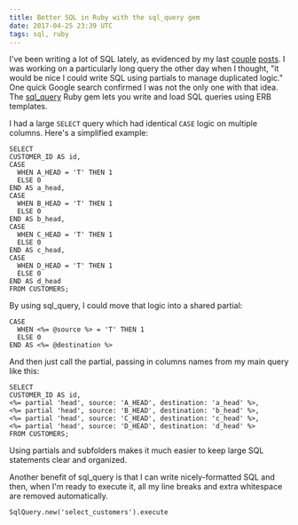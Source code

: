 ```yaml
---
title: Better SQL in Ruby with the sql_query gem
date: 2017-04-25 23:39 UTC
tags: sql, ruby
---
```


I've been writing a lot of SQL lately, as evidenced by my last [couple](/posts/2017-04-01-returning-the-greater-of-two-date-fields-where-either-could-be-null) [posts](/posts/2017-03-28-handy-sql-functions-for-self-referencing-tables). I was working on a particularly long query the other day when I thought, "it would be nice I could write SQL using partials to manage duplicated logic." One quick Google search confirmed I was not the only one with that idea. The [sql_query](https://github.com/sufleR/sql_query) Ruby gem lets you write and load SQL queries using ERB templates.

I had a large `SELECT` query which had identical `CASE` logic on multiple columns. Here's a simplified example:

```
SELECT
CUSTOMER_ID AS id,
CASE
  WHEN A_HEAD = 'T' THEN 1
  ELSE 0
END AS a_head,
CASE
  WHEN B_HEAD = 'T' THEN 1
  ELSE 0
END AS b_head,
CASE
  WHEN C_HEAD = 'T' THEN 1
  ELSE 0
END AS c_head,
CASE
  WHEN D_HEAD = 'T' THEN 1
  ELSE 0
END AS d_head
FROM CUSTOMERS;
```

By using sql_query, I could move that logic into a shared partial:

```
CASE
  WHEN <%= @source %> = 'T' THEN 1
  ELSE 0
END AS <%= @destination %>
```

And then just call the partial, passing in columns names from my main query like this:

```
SELECT
CUSTOMER_ID AS id,
<%= partial 'head', source: 'A_HEAD', destination: 'a_head' %>,
<%= partial 'head', source: 'B_HEAD', destination: 'b_head' %>,
<%= partial 'head', source: 'C_HEAD', destination: 'c_head' %>,
<%= partial 'head', source: 'D_HEAD', destination: 'd_head' %>
FROM CUSTOMERS;
```

Using partials and subfolders makes it much easier to keep large SQL statements clear and organized.

Another benefit of sql_query is that I can write nicely-formatted SQL and then, when I'm ready to execute it, all my line breaks and extra whitespace are removed automatically.

```
SqlQuery.new('select_customers').execute
```

